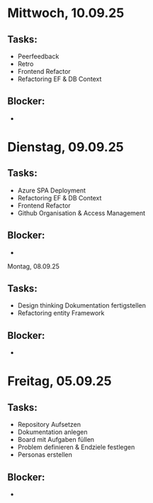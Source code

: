 # Mittwoch, 10.09.25

## Tasks:
- Peerfeedback
- Retro
- Frontend Refactor
- Refactoring EF & DB Context

## Blocker:
-

# Dienstag, 09.09.25

## Tasks:
- Azure SPA Deployment
- Refactoring EF & DB Context
- Frontend Refactor
- Github Organisation & Access Management

## Blocker:
- 

Montag, 08.09.25

## Tasks:
- Design thinking Dokumentation fertigstellen
- Refactoring entity Framework

## Blocker:
-

# Freitag, 05.09.25

## Tasks:
- Repository Aufsetzen
- Dokumentation anlegen
- Board mit Aufgaben füllen
- Problem definieren & Endziele festlegen
- Personas erstellen

## Blocker:
- 